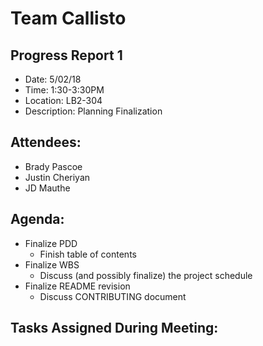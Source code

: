 # Team Callisto
## Progress Report 1
- Date: 5/02/18
- Time: 1:30-3:30PM
- Location: LB2-304
- Description: Planning Finalization

## Attendees:
- Brady Pascoe
- Justin Cheriyan
- JD Mauthe

## Agenda:
- Finalize PDD
  - Finish table of contents
- Finalize WBS
  - Discuss (and possibly finalize) the project schedule
- Finalize README revision
  - Discuss CONTRIBUTING document


## Tasks Assigned During Meeting:
